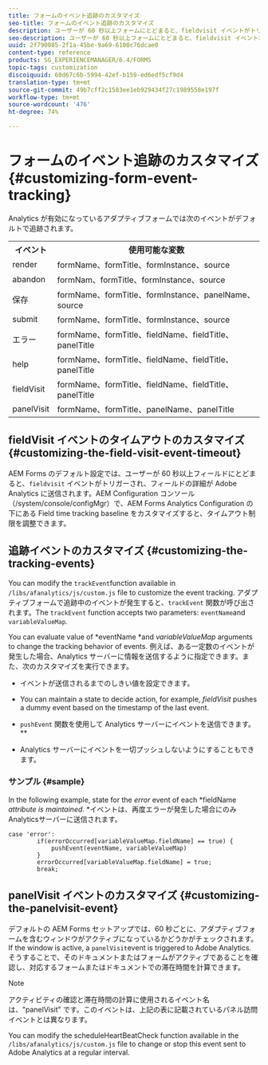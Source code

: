 ```yaml
---
title: フォームのイベント追跡のカスタマイズ
seo-title: フォームのイベント追跡のカスタマイズ
description: ユーザーが 60 秒以上フォームにとどまると、fieldvisit イベントがトリガーされ、フィールドの詳細が Adobe SiteCatalyst に送信されます。
seo-description: ユーザーが 60 秒以上フォームにとどまると、fieldvisit イベントがトリガーされ、フィールドの詳細が Adobe SiteCatalyst に送信されます。
uuid: 2f790085-2f1a-45be-9a69-6100c76dcae0
content-type: reference
products: SG_EXPERIENCEMANAGER/6.4/FORMS
topic-tags: customization
discoiquuid: 60d67c6b-5994-42ef-b159-ed6edf5cf9d4
translation-type: tm+mt
source-git-commit: 49b7cff2c1583ee1eb929434f27c1989558e197f
workflow-type: tm+mt
source-wordcount: '476'
ht-degree: 74%

---
```



# フォームのイベント追跡のカスタマイズ {#customizing-form-event-tracking}

Analytics が有効になっているアダプティブフォームでは次のイベントがデフォルトで追跡されます。

<table> 
 <tbody> 
  <tr> 
   <th>イベント</th> 
   <th>使用可能な変数</th> 
  </tr> 
  <tr> 
   <td>render</td> 
   <td>formName、formTitle、formInstance、source</td> 
  </tr> 
  <tr> 
   <td>abandon</td> 
   <td>formNam、formTitle、formInstance、source</td> 
  </tr> 
  <tr> 
   <td>保存</td> 
   <td>formName、formTitle、formInstance、panelName、source</td> 
  </tr> 
  <tr> 
   <td>submit</td> 
   <td>formName、formTitle、formInstance、source</td> 
  </tr> 
  <tr> 
   <td>エラー</td> 
   <td>formName、formTitle、fieldName、fieldTitle、panelTitle</td> 
  </tr> 
  <tr> 
   <td>help</td> 
   <td>formName、formTitle、fieldName、fieldTitle、panelTitle</td> 
  </tr> 
  <tr> 
   <td>fieldVisit</td> 
   <td>formName、formTitle、fieldName、fieldTitle、panelTitle<br /> </td> 
  </tr> 
  <tr> 
   <td>panelVisit</td> 
   <td>formName、formTitle、panelName、panelTitle</td> 
  </tr> 
 </tbody> 
</table>

## fieldVisit イベントのタイムアウトのカスタマイズ {#customizing-the-field-visit-event-timeout}

AEM Forms のデフォルト設定では、ユーザーが 60 秒以上フィールドにとどまると、`fieldvisit` イベントがトリガーされ、フィールドの詳細が Adobe Analytics に送信されます。AEM Configuration コンソール（/system/console/configMgr）で、AEM Forms Analytics Configuration の下にある Field time tracking baseline をカスタマイズすると、タイムアウト制限を調整できます。

## 追跡イベントのカスタマイズ {#customizing-the-tracking-events}

You can modify the `trackEvent`function available in `/libs/afanalytics/js/custom.js` file to customize the event tracking. アダプティブフォームで追跡中のイベントが発生すると、`trackEvent` 関数が呼び出されます。The `trackEvent` function accepts two parameters: `eventName`and `variableValueMap`.

You can evaluate value of *eventName *and *variableValueMap* arguments to change the tracking behavior of events. 例えば、ある一定数のイベントが発生した場合、Analytics サーバーに情報を送信するように指定できます。また、次のカスタマイズを実行できます。

* イベントが送信されるまでのしきい値を設定できます。
* You can maintain a state to decide action, for example, *fieldVisit* pushes a dummy event based on the timestamp of the last event.
* `pushEvent` 関数を使用して Analytics サーバーにイベントを送信できます。**

* Analytics サーバーにイベントを一切プッシュしないようにすることもできます。

### サンプル {#sample}

In the following example, state for the *error* event of each *fieldName *attribute is maintained*. *イベントは、再度エラーが発生した場合にのみAnalyticsサーバーに送信されます。

```
case 'error':
        if(errorOccurred[variableValueMap.fieldName] == true) {
            pushEvent(eventName, variableValueMap)
        }
        errorOccurred[variableValueMap.fieldName] = true;
        break;
```

## panelVisit イベントのカスタマイズ {#customizing-the-panelvisit-event}

デフォルトの AEM Forms セットアップでは、60 秒ごとに、アダプティブフォームを含むウィンドウがアクティブになっているかどうかがチェックされます。If the window is active, a `panelVisit`event is triggered to Adobe Analytics. そうすることで、そのドキュメントまたはフォームがアクティブであることを確認し、対応するフォームまたはドキュメントでの滞在時間を計算できます。

>[!NOTE]
>
>アクティビティの確認と滞在時間の計算に使用されるイベント名は、&quot;panelVisit&quot; です。このイベントは、上記の表に記載されているパネル訪問イベントとは異なります。

You can modify the scheduleHeartBeatCheck function available in the `/libs/afanalytics/js/custom.js` file to change or stop this event sent to Adobe Analytics at a regular interval.
